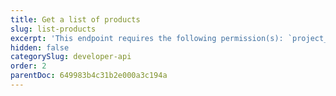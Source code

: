 ```yaml
---
title: Get a list of products
slug: list-products
excerpt: 'This endpoint requires the following permission(s): `project_configuration:products:read`.'
hidden: false
categorySlug: developer-api
order: 2
parentDoc: 649983b4c31b2e000a3c194a
---
```

